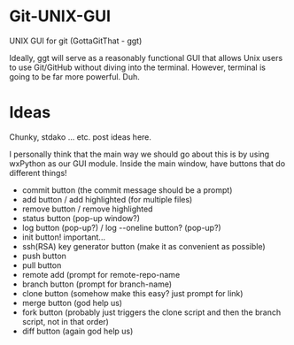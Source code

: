 Git-UNIX-GUI
============

UNIX GUI for git
(GottaGitThat - ggt)

Ideally, ggt will serve as a reasonably functional GUI that allows Unix users to use Git/GitHub without diving into the
terminal. However, terminal is going to be far more powerful. Duh.


Ideas
============
Chunky, stdako ... etc. post ideas here.

I personally think that the main way we should go about this is by using wxPython as our GUI module. Inside the main
window, have buttons that do different things!

- commit button (the commit message should be a prompt)
- add button / add highlighted (for multiple files)
- remove button / remove highlighted
- status button (pop-up window?)
- log button (pop-up?) / log --oneline button? (pop-up?)
- init button! important...
- ssh(RSA) key generator button (make it as convenient as possible)
- push button
- pull button
- remote add (prompt for remote-repo-name
- branch button (prompt for branch-name)
- clone button (somehow make this easy? just prompt for link)
- merge button (god help us)
- fork button (probably just triggers the clone script and then the branch script, not in that order)
- diff button (again god help us)
